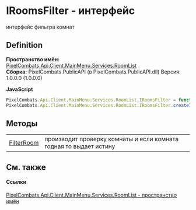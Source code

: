 # IRoomsFilter - интерфейс


интерфейс фильтра комнат



## Definition
**Пространство имён:** <a href="ae7ef404-1be2-4da8-5f79-9ca48b77858c">PixelCombats.Api.Client.MainMenu.Services.RoomList</a>  
**Сборка:** PixelCombats.PublicAPI (в PixelCombats.PublicAPI.dll) Версия: 1.0.0.0 (1.0.0.0)

**JavaScript**
``` JavaScript
PixelCombats.Api.Client.MainMenu.Services.RoomList.IRoomsFilter = function();
PixelCombats.Api.Client.MainMenu.Services.RoomList.IRoomsFilter.createInterface('PixelCombats.Api.Client.MainMenu.Services.RoomList.IRoomsFilter');
```



## Методы
<table>
<tr>
<td><a href="7634365e-dd1b-bd8a-f868-41d58cfbccea">FilterRoom</a></td>
<td>производит проверку комнаты и если комната годная то выдает истину</td></tr>
</table>

## См. также


#### Ссылки
<a href="ae7ef404-1be2-4da8-5f79-9ca48b77858c">PixelCombats.Api.Client.MainMenu.Services.RoomList - пространство имён</a>  
